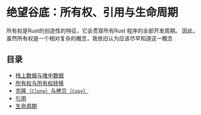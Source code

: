 # 绝望谷底：所有权、引用与生命周期

所有权是Rust的创造性的特征，它会贯穿所有Rust 程序的全部开发周期。
因此，虽然所有权是一个相对复杂的概念，我依旧认为应该尽早知道这一概念

## 目录

- [栈上数据与堆中数据](./heap_stack.md)
- [所有权与所有权转移](./ownership.md)
- [克隆（`Clone`）与拷贝（`Copy`）]()
- [引用]()
- [生命周期]()

[^1]:https://doc.rust-lang.org/book/ch04-01-what-is-ownership.html
